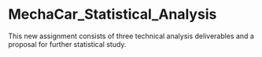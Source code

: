 # MechaCar_Statistical_Analysis
This new assignment consists of three technical analysis deliverables and a proposal for further statistical study. 
